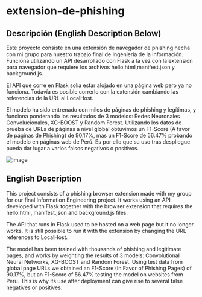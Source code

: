 # extension-de-phishing
## Descripción (English Description Below)
Este proyecto consiste en una extensión de navegador de phishing hecha con mi grupo para nuestro trabajo final de Ingeniería de la Información. Funciona utilizando un API desarrollado con Flask a la vez con la extensión para navegador que requiere los archivos hello.html,manifest.json y background.js.

El API que corre en Flask solía estar alojado en una página web pero ya no funciona. Todavía es posible correrlo con la extensión cambiando las referencias de la URL al LocalHost.

El modelo ha sido entrenado con miles de páginas de phishing y legítimas, y funciona ponderando los resultados de 3 modelos: Redes Neuronales Convolucionales, XG-BOOST y Random Forest. Utilizando los datos de prueba de URLs de páginas a nivel global obtuvimos un F1-Score (A favor de páginas de Phishing) de 90.17%, mas un F1-Score de 56.47% probando el modelo en páginas web de Perú. Es por ello que su uso tras despliegue pueda dar lugar a varios falsos negativos o positivos.

![image](https://github.com/antoplh/extension-de-phishing/assets/81722618/1abc10c3-08c0-45a9-b0b9-834b19243d7a)

## English Description
This project consists of a phishing browser extension made with my group for our final Information Engineering project. It works using an API developed with Flask together with the browser extension that requires the hello.html, manifest.json and background.js files.

The API that runs in Flask used to be hosted on a web page but it no longer works. It is still possible to run it with the extension by changing the URL references to LocalHost.

The model has been trained with thousands of phishing and legitimate pages, and works by weighting the results of 3 models: Convolutional Neural Networks, XG-BOOST and Random Forest. Using test data from global page URLs we obtained an F1-Score (In Favor of Phishing Pages) of 90.17%, but an F1-Score of 56.47% testing the model on websites from Peru. This is why its use after deployment can give rise to several false negatives or positives.

